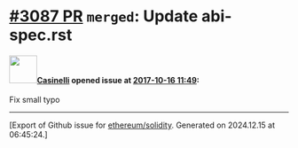 # [\#3087 PR](https://github.com/ethereum/solidity/pull/3087) `merged`: Update abi-spec.rst

#### <img src="https://avatars.githubusercontent.com/u/3205510?u=436b55f216a0594f246595277295be966e60d249&v=4" width="50">[Casinelli](https://github.com/Casinelli) opened issue at [2017-10-16 11:49](https://github.com/ethereum/solidity/pull/3087):

Fix small typo




-------------------------------------------------------------------------------



[Export of Github issue for [ethereum/solidity](https://github.com/ethereum/solidity). Generated on 2024.12.15 at 06:45:24.]
